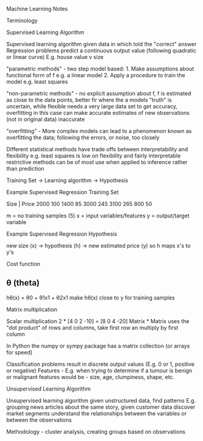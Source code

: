 ﻿Machine Learning Notes

Terminology

Supervised Learning Algorithm

Supervised learning algorithm given data in which told the "correct" answer
Regression problems predict a continuous output value (following quadratic or linear curve) E.g. house value v size

"parametric methods" - two step model based:
					1. Make assumptions about functional form of f e.g. a linear model 
					2. Apply a procedure to train the model e.g. least squares

"non-parametric methods" - no explicit assumption about f, f is estimated as close to the data points, better fir where the a models "truth" is uncertain, while flexible needs a very large data set to get accuracy, overfitting in this case can make accurate estimates of new observations (not in original data) inaccurate					

"overfitting" - More complex models can lead to a phenomenon known as overfitting the data; following the errors, or noise, too closely

Different statistical methods have trade offs between interpretability and flexibility e.g. least squares is low on flexibility and fairly interpretable 
restrictive methods can be of most use when applied to inference rather than prediction

Training Set -> Learning algorithm -> Hypothesis

Example Supervised Regression Training Set

Size | Price 
2000	100
1400	 85
3000	245
3100	265
800		 50

m = no training samples (5) 
x = input variables/features
y = output/target variable

Example Supervised Regression Hypothesis

new size (x) -> hypothesis (h)  -> new estimated price (y)
so h maps x's to y's

Cost function
## θ (theta)
hθ(x) = θ0 + θ1x1 + θ2x1
make hθ(x) close to y for training samples

Matrix multiplication 

Scalar multiplication 2 * [4 0 2 -10] = [8 0 4 -20]
Matrix * Matrix uses the "dot product" of rows and columns, take first row an multiply by first column  

In Python the numpy or sympy package has a matrix collection (or arrays for speed)



Classification problems result in discrete output values (E.g. 0 or 1, positive or negative)
Features - E.g. when trying to determine if a tumour is benign or malignant features would be - size, age, clumpiness, shape, etc.  

Unsupervised Learning Algorithm

Unsupervised learning algorithm given unstructured data, find patterns E.g. grouping news articles about the same story, given customer data discover market segments understand the relationships between the variables or between the observations

Methodology - cluster analysis, creating groups based on observations
